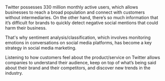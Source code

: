 Twitter possesses 330 million monthly active users, which allows businesses to reach a broad population and connect with customers without intermediaries. On the other hand, there’s so much information that it’s difficult for brands to quickly detect negative social mentions that could harm their business.

That's why sentiment analysis/classification, which involves monitoring emotions in conversations on social media platforms, has become a key strategy in social media marketing.


Listening to how customers feel about the product/service on Twitter allows companies to understand their audience, keep on top of what’s being said about their brand and their competitors, and discover new trends in the industry.


